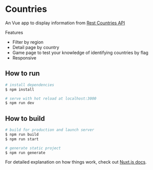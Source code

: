 # Countries
An Vue app to display information from [Rest Countries API](https://restcountries.eu/)

Features
- Filter by region
- Detail page by country
- Game page to test your knowledge of identifying countries by flag
- Responsive 

## How to run

```bash
# install dependencies
$ npm install

# serve with hot reload at localhost:3000
$ npm run dev
```

## How to build
```bash
# build for production and launch server
$ npm run build
$ npm run start

# generate static project
$ npm run generate
```

For detailed explanation on how things work, check out [Nuxt.js docs](https://nuxtjs.org).
